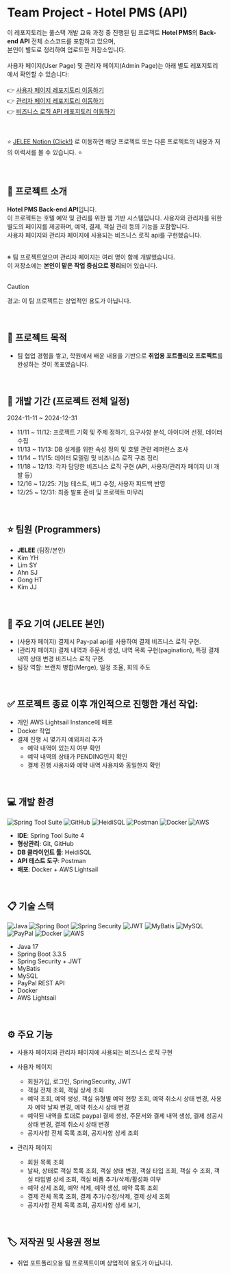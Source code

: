 # Team Project - Hotel PMS (API)
이 레포지토리는 풀스택 개발 교육 과정 중 진행된 팀 프로젝트 **Hotel PMS**의 **Back-end API** 전체 소스코드를 포함하고 있으며, <br>
본인이 별도로 정리하여 업로드한 저장소입니다.
<br><br>
사용자 페이지(User Page) 및 관리자 페이지(Admin Page)는 아래 별도 레포지토리에서 확인할 수 있습니다:<br><br>
👉 [사용자 페이지 레포지토리 이동하기](https://github.com/eziquexx/jelee-hjhotel-front-user) <br>
👉 [관리자 페이지 레포지토리 이동하기](https://github.com/eziquexx/jelee-hjhotel-front-admin) <br>
👉 [비즈니스 로직 API 레포지토리 이동하기](https://github.com/eziquexx/jelee-hjhotel-back-api) <br>

<br>

:star: [JELEE Notion (Click!)](https://dev-jelee.notion.site/dev-jelee-5686cfa35c1b4c859a27de25d5fad5dd?pvs=4) 로 이동하면 해당 프로젝트 또는 다른 프로젝트의 내용과 저의 이력서를 볼 수 있습니다. :star:

<br>

## :speech_balloon: 프로젝트 소개
**Hotel PMS Back-end API**입니다.<br>
이 프로젝트는 호텔 예약 및 관리를 위한 웹 기반 시스템입니다. 사용자와 관리자를 위한 별도의 페이지를 제공하며, 예약, 결제, 객실 관리 등의 기능을 포함합니다. <br>
사용자 페이지와 관리자 페이지에 사용되는 비즈니스 로직 api를 구현했습니다.<br><br>

※ 팀 프로젝트였으며 관리자 페이지는 여러 명이 함께 개발했습니다.<br>
이 저장소에는 **본인이 맡은 작업 중심으로 정리**되어 있습니다.<br><br>
> [!CAUTION]
> 경고: 이 팀 프로젝트는 상업적인 용도가 아닙니다.

<br/>

## :walking: 프로젝트 목적
- 팀 협업 경험을 쌓고, 학원에서 배운 내용을 기반으로 **취업용 포트폴리오 프로젝트**를 완성하는 것이 목표였습니다.

<br/>

## :calendar: 개발 기간 (프로젝트 전체 일정)
2024-11-11 ~ 2024-12-31
- 11/11 ~ 11/12: 프로젝트 기획 및 주제 정하기, 요구사항 분석, 아이디어 선정, 데이터 수집
- 11/13 ~ 11/13: DB 설계를 위한 속성 정의 및 호텔 관련 레퍼런스 조사
- 11/14 ~ 11/15: 데이터 모델링 및 비즈니스 로직 구조 정리
- 11/18 ~ 12/13: 각자 담당한 비즈니스 로직 구현 (API, 사용자/관리자 페이지 UI 개발 등)
- 12/16 ~ 12/25: 기능 테스트, 버그 수정, 사용자 피드백 반영
- 12/25 ~ 12/31: 최종 발표 준비 및 프로젝트 마무리

<br/>

## :star: 팀원 (Programmers)
- **JELEE** (팀장/본인)
- Kim YH
- Lim SY
- Ahn SJ
- Gong HT
- Kim JJ

<br/>

## 🔧 주요 기여 (JELEE 본인)
- (사용자 페이지) 결제시 Pay-pal api를 사용하여 결제 비즈니스 로직 구현.
- (관리자 페이지) 결제 내역과 주문서 생성, 내역 목록 구현(pagination), 특정 결제 내역 상태 변경 비즈니스 로직 구현.
- 팀장 역할: 브랜치 병합(Merge), 일정 조율, 회의 주도

<br/>

## ✅ 프로젝트 종료 이후 개인적으로 진행한 개선 작업:
- 개인 AWS Lightsail Instance에 배포
- Docker 작업
- 결제 진행 시 몇가지 예외처리 추가
  - 예약 내역이 있는지 여부 확인
  - 예약 내역의 상태가 PENDING인지 확인
  - 결제 진행 사용자와 예약 내역 사용자와 동일한지 확인

<br/>

## :computer: 개발 환경
![Spring Tool Suite](https://img.shields.io/badge/spring%20tool%20suite-%236DB33F.svg?style=for-the-badge&logo=spring&logoColor=white)
![GitHub](https://img.shields.io/badge/github-%23121011.svg?style=for-the-badge&logo=github&logoColor=white)
![HeidiSQL](https://img.shields.io/badge/HeidiSQL-%236DB33F.svg?style=for-the-badge&logoColor=white)
![Postman](https://img.shields.io/badge/Postman-FF6C37?style=for-the-badge&logo=postman&logoColor=white)
![Docker](https://img.shields.io/badge/docker-%230db7ed.svg?style=for-the-badge&logo=docker&logoColor=white)
![AWS](https://img.shields.io/badge/AWS-%23FF9900.svg?style=for-the-badge&logo=amazon-aws&logoColor=white)
- **IDE**: Spring Tool Suite 4  
- **형상관리**: Git, GitHub  
- **DB 클라이언트 툴**: HeidiSQL  
- **API 테스트 도구**: Postman  
- **배포**: Docker + AWS Lightsail

<br/>

## :clipboard: 기술 스택
![Java](https://img.shields.io/badge/java-%23ED8B00.svg?style=for-the-badge&logo=openjdk&logoColor=white)
![Spring Boot](https://img.shields.io/badge/spring%20boot-%236DB33F.svg?style=for-the-badge&logo=springboot&logoColor=white)
![Spring Security](https://img.shields.io/badge/spring%20security-%236DB33F.svg?style=for-the-badge&logo=springsecurity&logoColor=white)
![JWT](https://img.shields.io/badge/JWT-black?style=for-the-badge&logo=JSON%20web%20tokens)
![MyBatis](https://img.shields.io/badge/mybatis-%23121011.svg?style=for-the-badge&&logoColor=white)
![MySQL](https://img.shields.io/badge/mysql-4479A1.svg?style=for-the-badge&logo=mysql&logoColor=white)
![PayPal](https://img.shields.io/badge/PayPal-00457C?style=for-the-badge&logo=paypal&logoColor=white)
![Docker](https://img.shields.io/badge/docker-%230db7ed.svg?style=for-the-badge&logo=docker&logoColor=white)
![AWS](https://img.shields.io/badge/AWS-%23FF9900.svg?style=for-the-badge&logo=amazon-aws&logoColor=white)
- Java 17
- Spring Boot 3.3.5
- Spring Security + JWT
- MyBatis
- MySQL
- PayPal REST API
- Docker
- AWS Lightsail


<br/>

## :gear: 주요 기능
- 사용자 페이지와 관리자 페이지에 사용되는 비즈니스 로직 구현
- 사용자 페이지
  - 회원가입, 로그인, SpringSecurity, JWT
  - 객실 전체 조회, 객실 상세 조회
  - 예약 조회, 예약 생성, 객실 유형별 예약 현항 조회, 예약 취소시 상태 변경, 사용자 예약 날짜 변경, 예약 취소시 상태 변경
  - 예약된 내역을 토대로 paypal 결제 생성, 주문서와 결제 내역 생성, 결제 성공시 상태 변경, 결제 취소시 상태 변경
  - 공지사항 전체 목록 조회, 공지사항 상세 조회

- 관리자 페이지
  - 회원 목록 조회
  - 날짜, 상태로 객실 목록 조회, 객실 상태 변경, 객실 타입 조회, 객실 수 조회, 객실 타입별 상세 조회, 객실 비품 추가/삭제/활성화 여부
  - 예약 상세 조회, 예약 삭제, 예약 생성, 예약 목록 조회
  - 결제 전체 목록 조회, 결제 추가/수정/삭제, 결제 상세 조회
  - 공지사항 전체 목록 조회, 공지사항 상세 보기, 

<br/>

## :label: 저작권 및 사용권 정보
- 취업 포트폴리오용 팀 프로젝트이며 상업적이 용도가 아닙니다.
